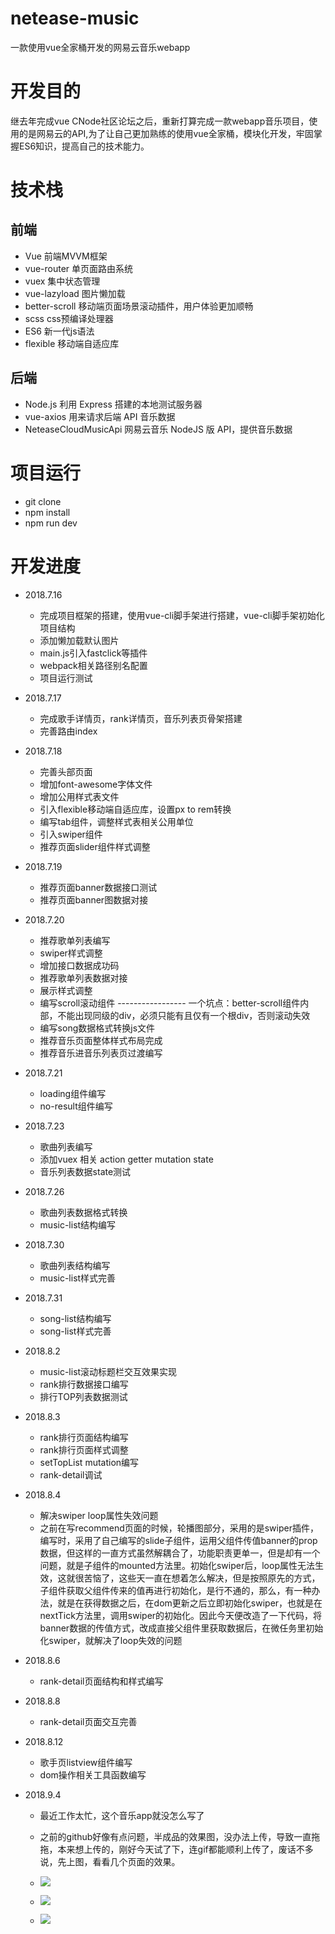 # netease-music

一款使用vue全家桶开发的网易云音乐webapp

# 开发目的

继去年完成vue CNode社区论坛之后，重新打算完成一款webapp音乐项目，使用的是网易云的API,为了让自己更加熟练的使用vue全家桶，模块化开发，牢固掌握ES6知识，提高自己的技术能力。

# 技术栈

## 前端
  * Vue 前端MVVM框架
  * vue-router 单页面路由系统
  * vuex 集中状态管理
  * vue-lazyload 图片懒加载
  * better-scroll 移动端页面场景滚动插件，用户体验更加顺畅
  * scss css预编译处理器
  * ES6 新一代js语法
  * flexible 移动端自适应库

## 后端
  * Node.js 利用 Express 搭建的本地测试服务器
  * vue-axios 用来请求后端 API 音乐数据
  * NeteaseCloudMusicApi 网易云音乐 NodeJS 版 API，提供音乐数据

# 项目运行

* git clone
* npm install
* npm run dev

# 开发进度

* 2018.7.16

   * 完成项目框架的搭建，使用vue-cli脚手架进行搭建，vue-cli脚手架初始化项目结构
   * 添加懒加载默认图片
   * main.js引入fastclick等插件
   * webpack相关路径别名配置
   * 项目运行测试

* 2018.7.17

  * 完成歌手详情页，rank详情页，音乐列表页骨架搭建
  * 完善路由index

* 2018.7.18

  * 完善头部页面
  * 增加font-awesome字体文件
  * 增加公用样式表文件
  * 引入flexible移动端自适应库，设置px to rem转换
  * 编写tab组件，调整样式表相关公用单位
  * 引入swiper组件
  * 推荐页面slider组件样式调整

* 2018.7.19

  * 推荐页面banner数据接口测试
  * 推荐页面banner图数据对接

* 2018.7.20
  * 推荐歌单列表编写
  * swiper样式调整
  * 增加接口数据成功码
  * 推荐歌单列表数据对接
  * 展示样式调整
  * 编写scroll滚动组件  ----------------- 一个坑点：better-scroll组件内部，不能出现同级的div，必须只能有且仅有一个根div，否则滚动失效
  * 编写song数据格式转换js文件
  * 推荐音乐页面整体样式布局完成
  * 推荐音乐进音乐列表页过渡编写

* 2018.7.21
  * loading组件编写
  * no-result组件编写

* 2018.7.23
  * 歌曲列表编写
  * 添加vuex 相关 action getter mutation state
  * 音乐列表数据state测试

* 2018.7.26
  * 歌曲列表数据格式转换
  * music-list结构编写

* 2018.7.30
  * 歌曲列表结构编写
  * music-list样式完善

* 2018.7.31
  * song-list结构编写
  * song-list样式完善

* 2018.8.2
  * music-list滚动标题栏交互效果实现
  * rank排行数据接口编写
  * 排行TOP列表数据测试

* 2018.8.3
  * rank排行页面结构编写
  * rank排行页面样式调整
  * setTopList mutation编写
  * rank-detail调试

* 2018.8.4

  * 解决swiper loop属性失效问题
  * 之前在写recommend页面的时候，轮播图部分，采用的是swiper插件，编写时，采用了自己编写的slide子组件，运用父组件传值banner的prop数据，但这样的一直方式虽然解耦合了，功能职责更单一，但是却有一个问题，就是子组件的mounted方法里。初始化swiper后，loop属性无法生效，这就很苦恼了，这些天一直在想着怎么解决，但是按照原先的方式，子组件获取父组件传来的值再进行初始化，是行不通的，那么，有一种办法，就是在获得数据之后，在dom更新之后立即初始化swiper，也就是在nextTick方法里，调用swiper的初始化。因此今天便改造了一下代码，将banner数据的传值方式，改成直接父组件里获取数据后，在微任务里初始化swiper，就解决了loop失效的问题

* 2018.8.6
  * rank-detail页面结构和样式编写

* 2018.8.8
  * rank-detail页面交互完善

* 2018.8.12
  * 歌手页listview组件编写
  * dom操作相关工具函数编写

* 2018.9.4
  * 最近工作太忙，这个音乐app就没怎么写了
  * 之前的github好像有点问题，半成品的效果图，没办法上传，导致一直拖拖，本来想上传的，刚好今天试了下，连gif都能顺利上传了，废话不多说，先上图，看看几个页面的效果。
  * ![](https://github.com/bettermu/blog-picture-store/blob/master/vue-music/1.gif?raw=true)

  * ![](https://github.com/bettermu/blog-picture-store/blob/master/vue-music/1.png?raw=true)

  * ![](https://github.com/bettermu/blog-picture-store/blob/master/vue-music/3.png?raw=true)




